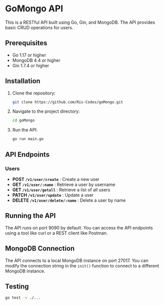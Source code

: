 # GoMongo API

This is a RESTful API built using Go, Gin, and MongoDB. The API provides basic CRUD operations for users.

## Prerequisites

- Go 1.17 or higher
- MongoDB 4.4 or higher
- Gin 1.7.4 or higher

## Installation

1. Clone the repository:
    ```sh
    git clone https://github.com/Ris-Codes/goMongo.git
    ```
2. Navigate to the project directory:
    ```sh
    cd goMongo
    ```
3. Run the API:
    ```sh
    go run main.go
    ```

## API Endpoints

### Users

- **POST `/v1/user/create`** : Create a new user
- **GET `/v1/user/:name`** : Retrieve a user by username
- **GET `/v1/user/getall`** : Retrieve a list of all users
- **PATCH `/v1/user/update`** : Update a user
- **DELETE `/v1/user/delete/:name`** : Delete a user by name

## Running the API

The API runs on port 9090 by default. You can access the API endpoints using a tool like curl or a REST client like Postman.

## MongoDB Connection

The API connects to a local MongoDB instance on port 27017. You can modify the connection string in the `init()` function to connect to a different MongoDB instance.

## Testing
```sh
go test -v ./...
```